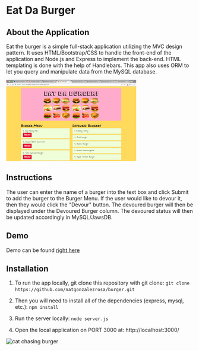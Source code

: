 # Eat Da Burger

## About the Application
Eat the burger is a simple full-stack application utilizing the MVC design pattern.  It uses HTML/Bootstrap/CSS to handle the front-end of the application and Node.js and Express to implement the back-end.  HTML templating is done with the help of Handlebars.  This app also uses ORM to let you query and manipulate data from the MySQL database.

![Burger Screencap](./burger_screen.png)

## Instructions
The user can enter the name of a burger into the text box and click Submit to add the burger to the Burger Menu.  If the user would like to devour it, then they would click the "Devour" button.  The devoured burger will then be displayed under the Devoured Burger column.  The devoured status will then be updated accordingly in MySQL/JawsDB.

## Demo
Demo can be found [right here](https://shielded-hamlet-17331.herokuapp.com/)

## Installation
1. To run the app locally, git clone this repository with git clone:
```git clone https://github.com/natgonzalezrosa/burger.git```

2. Then you will need to install all of the dependencies (express, mysql, etc.):
```npm install```

3. Run the server locally:
```node server.js```

4. Open the local application on PORT 3000 at: http://localhost:3000/

![cat chasing burger](./cat.gif)
